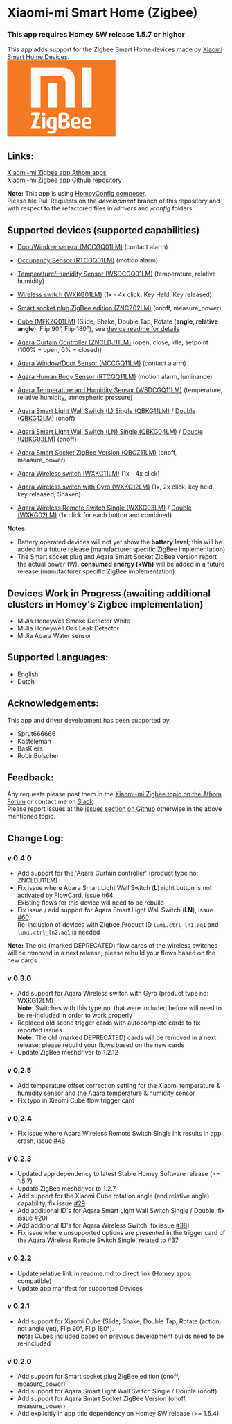 # Xiaomi-mi Smart Home (Zigbee)

### This app requires Homey SW release 1.5.7 or higher

This app adds support for the Zigbee Smart Home devices made by [Xiaomi Smart Home Devices](https://xiaomi-mi.com/).  
<a href="https://github.com/TedTolboom/com.xiaomi-mi-zigbee">
  <img src="https://raw.githubusercontent.com/TedTolboom/com.xiaomi-mi-zigbee/master/assets/images/small.png">
</a>  

## Links:
[Xiaomi-mi Zigbee app Athom apps](https://apps.athom.com/app/com.xiaomi-mi-zigbee)                    
[Xiaomi-mi Zigbee app Github repository](https://github.com/TedTolboom/com.xiaomi-mi-zigbee)   

**Note:** This app is using [HomeyConfig composer](https://www.npmjs.com/package/node-homey-config-composer).   
Please file Pull Requests on the *development* branch of this repository and with respect to the refactored files in _/drivers_ and _/config_ folders.   

## Supported devices (supported capabilities)
* [Door/Window sensor (MCCGQ01LM)](https://xiaomi-mi.com/sockets-and-sensors/xiaomi-mi-door-window-sensors/) (contact alarm)
* [Occupancy Sensor (RTCGQ01LM)](https://xiaomi-mi.com/sockets-and-sensors/xiaomi-mi-occupancy-sensor/) (motion alarm)
* [Temperature/Humidity Sensor (WSDCGQ01LM)](https://xiaomi-mi.com/sockets-and-sensors/xiaomi-mi-temperature-humidity-sensor/) (temperature, relative humidity)
* [Wireless switch (WXKG01LM)](https://xiaomi-mi.com/sockets-and-sensors/xiaomi-mi-wireless-switch/) (1x - 4x click, Key Held, Key released)  
* [Smart socket plug ZigBee edition (ZNCZ02LM)](https://xiaomi-mi.com/sockets-and-sensors/xiaomi-mi-smart-socket-plug-2-zigbee-edition-white/) (onoff, measure_power)
* [Cube (MFKZQ01LM)](https://xiaomi-mi.com/sockets-and-sensors/xiaomi-mi-smart-home-cube-white/) (Slide, Shake, Double Tap, Rotate (**angle, relative angle**), Flip 90°, Flip 180°), see [device readme for details](https://github.com/TedTolboom/com.xiaomi-mi-zigbee/blob/master/docs/README_cube.md)

* [Aqara Curtain Controller (ZNCLDJ11LM)](https://xiaomi-mi.com/sockets-and-sensors/xiaomi-aqara-smart-curtain-controller-white/) (open, close, idle, setpoint (100% = open, 0% = closed))   
* [Aqara Window/Door Sensor (MCCGQ11LM)](https://xiaomi-mi.com/sockets-and-sensors/xiaomi-aqara-window-door-sensor/) (contact alarm)
* [Aqara Human Body Sensor (RTCGQ11LM)](https://xiaomi-mi.com/sockets-and-sensors/aqara-human-body-sensor/) (motion alarm, luminance)
* [Aqara Temperature and Humidity Sensor (WSDCGQ11LM)](https://xiaomi-mi.com/sockets-and-sensors/aqara-human-body-sensor/) (temperature, relative humidity, atmospheric pressure)
* [Aqara Smart Light Wall Switch (L) Single (QBKG11LM)](https://xiaomi-mi.com/sockets-and-sensors/aqara-smart-light-wall-switch-zigbee-version-single-key/) / [Double (QBKG12LM)](https://xiaomi-mi.com/sockets-and-sensors/aqara-smart-light-wall-switch-zigbee-version-double-key/) (onoff)
* [Aqara Smart Light Wall Switch (LN) Single (QBKG04LM)](https://xiaomi-mi.com/sockets-and-sensors/aqara-smart-light-wall-switch-zigbee-version-single-key/) / [Double (QBKG03LM)](https://xiaomi-mi.com/sockets-and-sensors/aqara-smart-light-wall-switch-zigbee-version-double-key/) (onoff)
* [Aqara Smart Socket ZigBee Version (QBCZ11LM)](https://xiaomi-mi.com/sockets-and-sensors/aqara-smart-socket-zigbee-version/) (onoff, measure_power)
* [Aqara Wireless switch (WXKG11LM)](https://xiaomi-mi.com/sockets-and-sensors/xiaomi-aqara-smart-wireless-switch/) (1x - 4x click)   
* [Aqara Wireless switch with Gyro (WXKG12LM)](https://xiaomi-mi.com/sockets-and-sensors/xiaomi-aqara-smart-wireless-switch/) (1x, 2x click, key held, key released, Shaken)
* [Aqara Wireless Remote Switch Single (WXKG03LM)](https://xiaomi-mi.com/sockets-and-sensors/aqara-smart-light-wall-switch-single-key/) / [Double (WXKG02LM)](https://xiaomi-mi.com/sockets-and-sensors/remote-switch-for-aqara-smart-light-wall-switch-double-key/) (1x click for each button and combined)     

**Notes:**
* Battery operated devices will not yet show the **battery level**; this will be added in a future release (manufacturer specific ZigBee implementation)    
* The Smart socket plug and Aqara Smart Socket ZigBee version report the actual power (W), **consumed energy (kWh)** will be added in a future release (manufacturer specific ZigBee implementation)    

## Devices Work in Progress (awaiting additional clusters in Homey's Zigbee implementation)
* MiJia Honeywell Smoke Detector White
* MiJia Honeywell Gas Leak Detector
* MiJia Aqara Water sensor

## Supported Languages:
* English
* Dutch

## Acknowledgements:
This app and driver development has been supported by:  
* Sprut666666   
* Kasteleman   
* BasKiers
* RobinBolscher

## Feedback:
Any requests please post them in the [Xiaomi-mi Zigbee topic on the Athom Forum](https://forum.athom.com/discussion/4120/) or contact me on [Slack](https://athomcommunity.slack.com/team/tedtolboom)    
Please report issues at the [issues section on Github](https://github.com/TedTolboom/com.xiaomi-mi-zigbee/issues) otherwise in the above mentioned topic.     

## Change Log:
### v 0.4.0
* Add support for the 'Aqara Curtain controller' (product type no: ZNCLDJ11LM)   
* Fix issue where Aqara Smart Light Wall Switch (**L**) right button is not activated by FlowCard, issue [#64](https://github.com/TedTolboom/com.xiaomi-mi-zigbee/issues/64).   
Existing flows for this device will need to be rebuild   
* Fix issue / add support for Aqara Smart Light Wall Switch (**LN**), issue [#60](https://github.com/TedTolboom/com.xiaomi-mi-zigbee/issues/60).   
Re-inclusion of devices with Zigbee Product ID `lumi.ctrl_ln1.aq1` and `lumi.ctrl_ln2.aq1` is needed   

**Note:** The old (marked DEPRECATED) flow cards of the wireless switches will be removed in a next release; please rebuild your flows based on the new cards   

### v 0.3.0
* Add support for Aqara Wireless switch with Gyro (product type no: WXKG12LM)   
**Note:** Switches with this type no. that were included before will need to be re-included in order to work properly   
* Replaced old scene trigger cards with autocomplete cards to fix reported issues   
**Note:** The old (marked DEPRECATED) cards will be removed in a next release; please rebuild your flows based on the new cards  
* Update ZigBee meshdriver to 1.2.12   

### v 0.2.5
* Add temperature offset correction setting for the Xiaomi temperature & humidity sensor and the Aqara temperature & humidity sensor   
* Fix typo in Xiaomi Cube flow trigger card

### v 0.2.4
* Fix issue where Aqara Wireless Remote Switch Single init results in app crash, issue [#46](https://github.com/TedTolboom/com.xiaomi-mi-zigbee/issues/46)   

### v 0.2.3
* Updated app dependency to latest Stable Homey Software release (>= 1.5.7)
* Update ZigBee meshdriver to 1.2.7   
* Add support for the Xiaomi Cube rotation angle (and relative angle) capability, fix issue [#29](https://github.com/TedTolboom/com.xiaomi-mi-zigbee/issues/29)
* Add additional ID's for Aqara Smart Light Wall Switch Single / Double, fix issue [#20](https://github.com/TedTolboom/com.xiaomi-mi-zigbee/issues/20))
* Add additional ID's for Aqara Wireless Switch, fix issue [#38](https://github.com/TedTolboom/com.xiaomi-mi-zigbee/issues/38))   
* Fix issue where unsupported options are presented in the trigger card of the Aqara Wireless Remote Switch Single, related to [#37](https://github.com/TedTolboom/com.xiaomi-mi-zigbee/issues/37)

### v 0.2.2
* Update relative link in readme.md to direct link (Homey apps compatible)   
* Update app manifest for supported Devices   

### v 0.2.1
* Add support for Xiaomi Cube (Slide, Shake, Double Tap, Rotate (action, not angle yet), Flip 90°, Flip 180°).   
**note:** Cubes included based on previous development builds need to be re-included   

### v 0.2.0
* Add support for Smart socket plug ZigBee edition (onoff, measure_power)   
* Add support for Aqara Smart Light Wall Switch Single / Double (onoff)   
* Add support for Aqara Smart Socket ZigBee Version (onoff, measure_power)   
* Add explicitly in app title dependency on Homey SW release (>= 1.5.4)   
